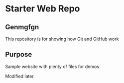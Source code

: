 # Starter Web Repo

## Genmgfgn

This repository is for showing how Git and GitHub work

## Purpose

Sample website with plenty of files for demos

Modified later.